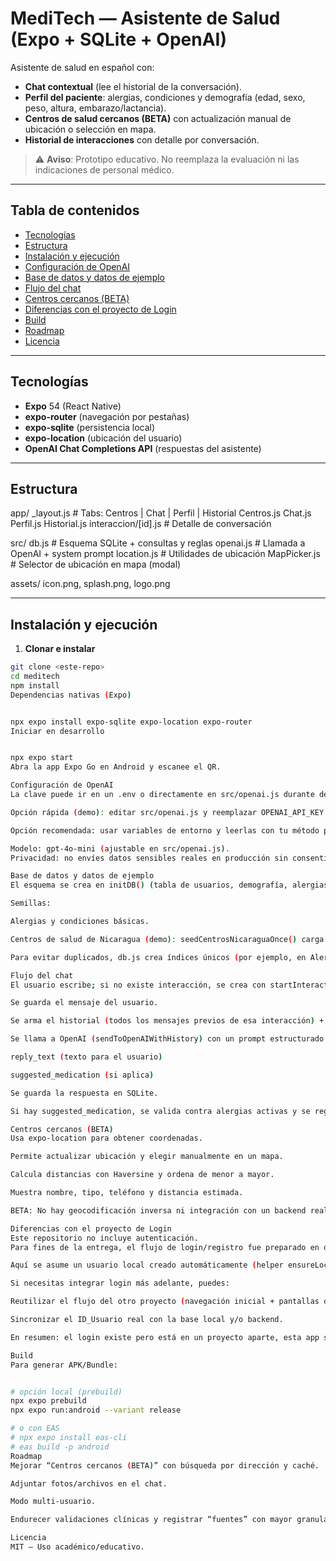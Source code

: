 # MediTech — Asistente de Salud (Expo + SQLite + OpenAI)

Asistente de salud en español con:
- **Chat contextual** (lee el historial de la conversación).
- **Perfil del paciente**: alergias, condiciones y demografía (edad, sexo, peso, altura, embarazo/lactancia).
- **Centros de salud cercanos (BETA)** con actualización manual de ubicación o selección en mapa.
- **Historial de interacciones** con detalle por conversación.

> ⚠️ **Aviso**: Prototipo educativo. No reemplaza la evaluación ni las indicaciones de personal médico.

---

## Tabla de contenidos
- [Tecnologías](#tecnologías)
- [Estructura](#estructura)
- [Instalación y ejecución](#instalación-y-ejecución)
- [Configuración de OpenAI](#configuración-de-openai)
- [Base de datos y datos de ejemplo](#base-de-datos-y-datos-de-ejemplo)
- [Flujo del chat](#flujo-del-chat)
- [Centros cercanos (BETA)](#centros-cercanos-beta)
- [Diferencias con el proyecto de Login](#diferencias-con-el-proyecto-de-login)
- [Build](#build)
- [Roadmap](#roadmap)
- [Licencia](#licencia)

---

## Tecnologías
- **Expo** 54 (React Native)
- **expo-router** (navegación por pestañas)
- **expo-sqlite** (persistencia local)
- **expo-location** (ubicación del usuario)
- **OpenAI Chat Completions API** (respuestas del asistente)

---

## Estructura
app/
_layout.js # Tabs: Centros | Chat | Perfil | Historial
Centros.js
Chat.js
Perfil.js
Historial.js
interaccion/[id].js # Detalle de conversación

src/
db.js # Esquema SQLite + consultas y reglas
openai.js # Llamada a OpenAI + system prompt
location.js # Utilidades de ubicación
MapPicker.js # Selector de ubicación en mapa (modal)

assets/
icon.png, splash.png, logo.png

---

## Instalación y ejecución
1) **Clonar e instalar**
```bash
git clone <este-repo>
cd meditech
npm install
Dependencias nativas (Expo)


npx expo install expo-sqlite expo-location expo-router
Iniciar en desarrollo


npx expo start
Abra la app Expo Go en Android y escanee el QR.

Configuración de OpenAI
La clave puede ir en un .env o directamente en src/openai.js durante demos locales.

Opción rápida (demo): editar src/openai.js y reemplazar OPENAI_API_KEY.

Opción recomendada: usar variables de entorno y leerlas con tu método preferido.

Modelo: gpt-4o-mini (ajustable en src/openai.js).
Privacidad: no envíes datos sensibles reales en producción sin consentimiento.

Base de datos y datos de ejemplo
El esquema se crea en initDB() (tabla de usuarios, demografía, alergias, condiciones, interacciones, mensajes, recomendaciones, unidades y clínicas móviles).

Semillas:

Alergias y condiciones básicas.

Centros de salud de Nicaragua (demo): seedCentrosNicaraguaOnce() carga ejemplos la primera vez.

Para evitar duplicados, db.js crea índices únicos (por ejemplo, en Alergia.Nombre, Condicion.Nombre, y combinaciones en centros).

Flujo del chat
El usuario escribe; si no existe interacción, se crea con startInteraction.

Se guarda el mensaje del usuario.

Se arma el historial (todos los mensajes previos de esa interacción) + contexto del paciente (alergias, condiciones y demografía).

Se llama a OpenAI (sendToOpenAIWithHistory) con un prompt estructurado para obtener:

reply_text (texto para el usuario)

suggested_medication (si aplica)

Se guarda la respuesta en SQLite.

Si hay suggested_medication, se valida contra alergias activas y se registra una Recomendación con severidad/acción (p. ej., prohibir si hay riesgo).

Centros cercanos (BETA)
Usa expo-location para obtener coordenadas.

Permite actualizar ubicación y elegir manualmente en un mapa.

Calcula distancias con Haversine y ordena de menor a mayor.

Muestra nombre, tipo, teléfono y distancia estimada.

BETA: No hay geocodificación inversa ni integración con un backend real; los centros cargados son de ejemplo (Nicaragua).

Diferencias con el proyecto de Login
Este repositorio no incluye autenticación.
Para fines de la entrega, el flujo de login/registro fue preparado en otra aplicación separada (proyecto complementario) donde se implementó el método de inicio de sesión.

Aquí se asume un usuario local creado automáticamente (helper ensureLocalUser()).

Si necesitas integrar login más adelante, puedes:

Reutilizar el flujo del otro proyecto (navegación inicial + pantallas de auth).

Sincronizar el ID_Usuario real con la base local y/o backend.

En resumen: el login existe pero está en un proyecto aparte, esta app se concentra en el chat clínico, perfil y centros.

Build
Para generar APK/Bundle:


# opción local (prebuild)
npx expo prebuild
npx expo run:android --variant release

# o con EAS
# npx expo install eas-cli
# eas build -p android
Roadmap
Mejorar “Centros cercanos (BETA)” con búsqueda por dirección y caché.

Adjuntar fotos/archivos en el chat.

Modo multi-usuario.

Endurecer validaciones clínicas y registrar “fuentes” con mayor granularidad.

Licencia
MIT — Uso académico/educativo.